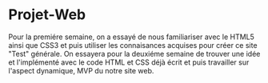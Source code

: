# Projet-Web

Pour la premiére semaine, on a essayé de nous familiariser avec le HTML5 ainsi que CSS3 et puis utiliser les connaisances acquises pour créer ce site "Test" générale.
On essayera pour la deuxiéme semaine de trouver une idée et l'implémenté avec le code HTML et CSS déjà écrit et puis travailler sur l'aspect dynamique, MVP du notre site web. 
